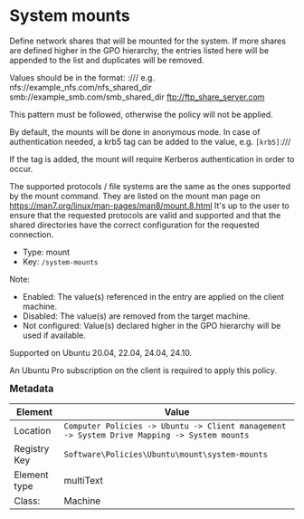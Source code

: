 # System mounts

Define network shares that will be mounted for the system.
If more shares are defined higher in the GPO hierarchy, the entries listed here will be appended to the list and duplicates will be removed.

Values should be in the format: 
    <protocol>://<hostname-or-ip>/<shared-dir>
e.g.
    nfs://example_nfs.com/nfs_shared_dir
    smb://example_smb.com/smb_shared_dir
    ftp://ftp_share_server.com

This pattern must be followed, otherwise the policy will not be applied.

By default, the mounts will be done in anonymous mode. In case of authentication needed, a krb5 tag can be added to the value, e.g.
    `[krb5]`<protocol>://<hostname-or-ip>/<shared-dir>

If the tag is added, the mount will require Kerberos authentication in order to occur.

The supported protocols / file systems are the same as the ones supported by the mount command.
They are listed on the mount man page on https://man7.org/linux/man-pages/man8/mount.8.html
It's up to the user to ensure that the requested protocols are valid and supported and that the shared directories have the correct configuration for the requested connection.


- Type: mount
- Key: `/system-mounts`

Note: 
 * Enabled: The value(s) referenced in the entry are applied on the client machine.
 * Disabled: The value(s) are removed from the target machine.
 * Not configured: Value(s) declared higher in the GPO hierarchy will be used if available.

Supported on Ubuntu 20.04, 22.04, 24.04, 24.10.

An Ubuntu Pro subscription on the client is required to apply this policy.



<span style="font-size: larger;">**Metadata**</span>

| Element      | Value            |
| ---          | ---              |
| Location     | `Computer Policies -> Ubuntu -> Client management -> System Drive Mapping -> System mounts`    |
| Registry Key | `Software\Policies\Ubuntu\mount\system-mounts`         |
| Element type | multiText |
| Class:       | Machine       |
